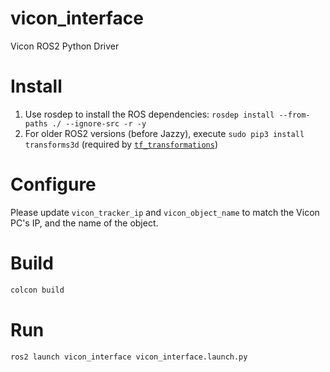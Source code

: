 # vicon_interface

Vicon ROS2 Python Driver

# Install

1. Use rosdep to install the ROS dependencies: `rosdep install --from-paths ./ --ignore-src -r -y`
2. For older ROS2 versions (before Jazzy), execute `sudo pip3 install transforms3d` (required by [`tf_transformations`](https://github.com/DLu/tf_transformations))

# Configure

Please update `vicon_tracker_ip` and `vicon_object_name` to match the Vicon PC's IP, and the name of the object.

# Build

```bash
colcon build
```

# Run

```bash
ros2 launch vicon_interface vicon_interface.launch.py
```
